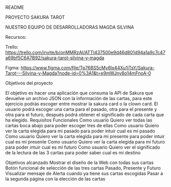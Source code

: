README 

PROYECTO SAKURA TAROT 


NUESTRO EQUIPO DE DESARROLLADORAS
MAGDA
SILVINA


Recursos: 

Trello: https://trello.com/invite/b/onMMRzAl/ATTI437500e9d46d801d94a1a9c7c47a69bf5C6A7B92/sakura-tarot-silvina-y-magda 

Figma:
https://www.figma.com/file/Tp76BS5cMv6lx44Xu1iTsY/Sakura-Tarot---Silvina-y-Magda?node-id=0%3A1&t=e9mWJny8o14mFnoA-0 


Objetivos del proyecto

El objetivo es hacer una aplicación que consuma la API de Sakura que devuelve un archivo JSON con la información de las cartas, para este ejercicio podrás escoger entre mostrar la sakura card o la clown card.
El usuario podrá escoger una carta para el pasado, otra para el presente y otra para el futuro, después podrá obtener el significado de cada carta que ha elegido.
Requisitos Funcionales 
Como usuario Quiero ver todas las cartas boca abajo para poder escoger tres de ellas
Como usuario Quiero ver la carta elegida para mi pasado para poder intuir cual es mi pasado
Como usuario Quiero ver la carta elegida para mi presente para poder intuir cual es mi presente
Como usuario Quiero ver la carta elegida para mi futuro para poder intuir cual es mi futuro
Como usuario Quiero ver el significado de la lectura de las 3 cartas para poder saber cual es mi destino


Objetivos alcanzado
Mostrar el diseño de la Web con todas  sus cartas 
Botón funcional de selección de las tres    cartas Pasado, Presente y Futuro
Visualizar mensaje de Alerta cuando ya tiene  sus cartas escogidas 
Pasar a la segunda página con la elección de las cartas



